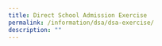 ```yaml
---
title: Direct School Admission Exercise
permalink: /information/dsa/dsa-exercise/
description: ""
---
```



